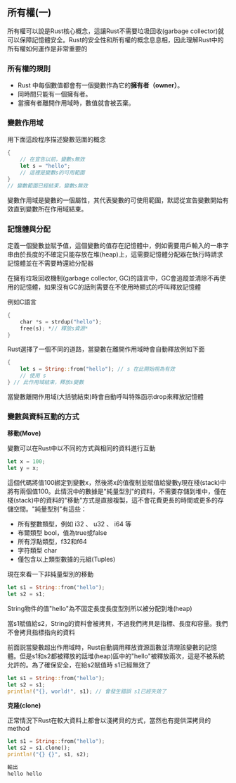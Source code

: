 ## 所有權(一)

所有權可以說是Rust核心概念，這讓Rust不需要垃圾回收(garbage collector)就可以保障記憶體安全。Rust的安全性和所有權的概念息息相，因此理解Rust中的所有權如何運作是非常重要的

### 所有權的規則

- Rust 中每個數值都會有一個變數作為它的**擁有者（owner）**。
- 同時間只能有一個擁有者。
- 當擁有者離開作用域時，數值就會被丟棄。

### **變數作用域**

用下面這段程序描述變數范圍的概念

```rust
{
    // 在宣告以前，變數s無效
    let s = "hello";
    // 這裡是變數s的可用範圍
}
// 變數範圍已經結束，變數s無效
```

變數作用域是變數的一個屬性，其代表變數的可使用範圍，默認從宣告變數開始有效直到變數所在作用域結束。

### 記憶體與分配

定義一個變數並賦予值，這個變數的值存在記憶體中，例如需要用戶輸入的一串字串由於長度的不確定只能存放在堆(heap)上，這需要記憶體分配器在執行時請求記憶體並在不需要時還給分配器

在擁有垃圾回收機制(garbage collector, GC)的語言中，GC會追蹤並清除不再使用的記憶體，如果沒有GC的話則需要在不使用時顯式的呼叫釋放記憶體

例如C語言

```rust
{    
    char *s = strdup("hello");    
    free(s); *// 釋放s資源*
}
```

Rust選擇了一個不同的道路，當變數在離開作用域時會自動釋放例如下面

```rust
{
    let s = String::from("hello"); // s 在此開始視為有效
    // 使用 s
} // 此作用域結束，釋放s變數     
```

當變數離開作用域(大括號結束)時會自動呼叫特殊函示drop來釋放記憶體

### 變數與資料互動的方式

**移動(Move)**

變數可以在Rust中以不同的方式與相同的資料進行互動

```rust
let x = 100;
let y = x;
```

這個代碼將值100綁定到變數x，然後將x的值復制並賦值給變數y現在棧(stack)中將有兩個值100。此情況中的數據是"純量型別"的資料，不需要存儲到堆中，僅在棧(stack)中的資料的"移動"方式是直接複製，這不會花費更長的時間或更多的存儲空間。"純量型別"有這些：

- 所有整數類型，例如 i32 、 u32 、 i64 等
- 布爾類型 bool，值為true或false
- 所有浮點類型，f32和f64
- 字符類型 char
- 僅包含以上類型數據的元組(Tuples)

現在來看一下非純量型別的移動

```rust
let s1 = String::from("hello");
let s2 = s1;
```

String物件的值"hello"為不固定長度長度型別所以被分配到堆(heap)

當s1賦值給s2，String的資料會被拷貝，不過我們拷貝是指標、長度和容量。我們不會拷貝指標指向的資料

前面説當變數超出作用域時，Rust自動調用釋放資源函數並清理該變數的記憶體。但是s1和s2都被釋放的話堆(heap)區中的"hello"被釋放兩次，這是不被系統允許的。為了確保安全，在給s2賦值時 s1已經無效了

```rust
let s1 = String::from("hello");
let s2 = s1; 
println!("{}, world!", s1); // 會發生錯誤 s1已經失效了
```

**克隆(clone)**

正常情況下Rust在較大資料上都會以淺拷貝的方式，當然也有提供深拷貝的method

```rust
let s1 = String::from("hello");
let s2 = s1.clone();
println!("{} {}", s1, s2);

輸出
hello hello
```